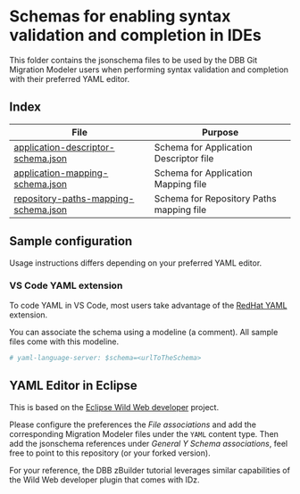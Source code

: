 # Schemas for enabling syntax validation and completion in IDEs

This folder contains the jsonschema files to be used by the DBB Git Migration Modeler users when performing syntax validation and completion with their preferred YAML editor.

## Index

| File | Purpose |
| --   |  --     | 
| [application-descriptor-schema.json](application-descriptor-schema.json) | Schema for Application Descriptor file |
| [application-mapping-schema.json](application-mapping-schema.json) | Schema for Application Mapping file |
| [repository-paths-mapping-schema.json](repository-paths-mapping-schema.json) | Schema for Repository Paths mapping file |

## Sample configuration

Usage instructions differs depending on your preferred YAML editor.

### VS Code YAML extension

To code YAML in VS Code, most users take advantage of the [RedHat YAML](https://marketplace.visualstudio.com/items?itemName=redhat.vscode-yaml) extension. 

You can associate the schema using a modeline (a comment). All sample files come with this modeline.

```yaml
# yaml-language-server: $schema=<urlToTheSchema>
```

## YAML Editor in Eclipse

This is based on the [Eclipse Wild Web developer](https://projects.eclipse.org/projects/tools.wildwebdeveloper) project. 

Please configure the preferences the *File associations* and add the corresponding Migration Modeler files under the `YAML` content type. Then add the jsonschema references under *General Y Schema associations*, feel free to point to this repository (or your forked version).

For your reference, the DBB zBuilder tutorial leverages similar capabilities of the Wild Web developer plugin that comes with IDz. 

